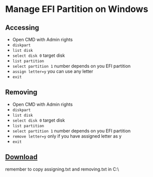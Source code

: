 # Manage EFI Partition on Windows

## Accessing
* Open CMD with Admin rights
* ``` diskpart ```
* ``` list disk ```
* ``` select disk 0 ``` target disk
* ``` list partition ```
* ``` select partition 1 ``` number depends on you EFI partition
* ``` assign letter=y ``` you can use any letter
* ``` exit ```


## Removing
* Open CMD with Admin rights
* ``` diskpart ```
* ``` list disk ```
* ``` select disk 0 ``` target disk
* ``` list partition ```
* ``` select partition 1 ``` number depends on you EFI partition
* ``` remove letter=y ``` only if you have assigned letter as y
* ``` exit ```

## [Download](https://raw.githubusercontent.com/bhupendpatil/Fun/raw/RAW/Mount&UmountEFI.zip)
remember to copy assigning.txt and removing.txt in C:\